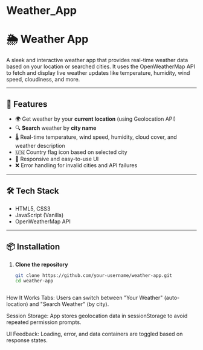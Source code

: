 # Weather_App

# 🌦️ Weather App

A sleek and interactive weather app that provides real-time weather data based on your location or searched cities. It uses the OpenWeatherMap API to fetch and display live weather updates like temperature, humidity, wind speed, cloudiness, and more.

---







## 🚀 Features

- 🌍 Get weather by your **current location** (using Geolocation API)
- 🔍 **Search** weather by **city name**
- 🌡️ Real-time temperature, wind speed, humidity, cloud cover, and weather description
- 🇺🇳 Country flag icon based on selected city
- 📱 Responsive and easy-to-use UI
- ❌ Error handling for invalid cities and API failures

---

## 🛠️ Tech Stack

- HTML5, CSS3
- JavaScript (Vanilla)
- OpenWeatherMap API

---

## 📦 Installation

1. **Clone the repository**
   ```bash
   git clone https://github.com/your-username/weather-app.git
   cd weather-app



How It Works
Tabs: Users can switch between "Your Weather" (auto-location) and "Search Weather" (by city).

Session Storage: App stores geolocation data in sessionStorage to avoid repeated permission prompts.

UI Feedback: Loading, error, and data containers are toggled based on response states.
